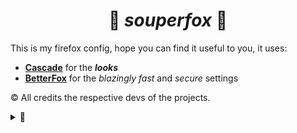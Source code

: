 # <div align=center>🥣 *souperfox* 🦊</div>

This is my firefox config, hope you can find it useful to you,
 it uses:
- **[Cascade](https://github.com/andreasgrafen/cascade)** for the ***looks***
- **[BetterFox](https://github.com/yokoffing/Betterfox)** for the *blazingly fast* and *secure* settings

© All credits the respective devs of the projects.

<details><summary>🦊</summary>
  <div align=center>
⡿⣽⣿⣻⢿⣻⢿⣻⢿⣟⡿⣟⣿⣻⢿⣻⢿⣟⡿⣿⣻⢿⣻⣟⡿⣟⡿⣟⡿⣿⣻⢿⣻⢿⣻⣟⡿⣟⣿⣻⢿⣟⡿⣟⣿⣻⡽⣿⣻⢿⣻⢿⣟⡿⣟⣿⣻⢿⣻⢿⣻⢿⣻⡿⣿
⣽⣻⣞⣿⣻⣟⣿⣟⣿⣯⣿⣻⣽⣻⣟⣿⣯⡿⣟⣿⣽⣟⣯⣟⣿⣟⣿⣻⣟⣿⣽⣿⣻⣟⣿⢾⣻⣿⣽⣻⢿⣻⣽⣟⣯⣟⣿⣻⣽⣿⣻⡿⣯⣿⣻⣽⣻⣟⣿⣻⢿⣻⣿⣽⣿
⢾⣽⣻⣞⣷⣟⣷⣻⣷⢿⣞⣿⣞⣿⢾⣳⣿⣽⣿⣻⣾⢯⡷⣟⣾⣟⣾⡷⣿⣻⣾⢷⣿⣞⣯⢿⣻⡾⣽⣻⡿⣟⣾⣯⡷⣟⡷⣟⣷⣟⣯⣿⣟⣷⡿⣽⣳⣿⣞⣿⣻⣟⣷⡿⣾
⣻⣞⡷⣯⣷⣟⣾⡷⣟⣿⣽⣾⣽⣞⣿⣽⢾⣷⣻⣟⣾⣟⣿⢯⣷⣻⣞⣿⣻⣽⣯⣿⢾⣽⢾⣻⣷⢿⡟⠹⠋⢹⠿⣾⣻⣯⣟⡿⣞⣯⣿⢷⣻⣾⣽⣻⢷⣻⢾⣽⣻⣽⣯⣿⣻
⣳⢿⣽⣳⣟⣾⡷⣿⣟⣿⣾⣽⣾⣽⣾⣟⣿⢾⡿⣽⣷⣻⣾⣻⣞⡷⣯⣷⣿⣻⣾⣽⢿⣞⣿⣳⣿⣻⣌⠀⠀⠀⠘⣯⣷⣻⣞⡿⣯⣟⣾⣻⣟⣷⣻⣽⣻⣽⣻⣽⢯⣷⣿⣳⣿
⡽⣯⡷⣿⢯⣷⡿⣯⣿⣞⠏⠀⠋⠁⣸⣾⣟⣿⣽⢿⣳⣯⡷⣿⣞⡿⣯⣷⣟⣯⣷⢿⣻⡾⣷⣻⣞⣯⣿⢿⣼⡿⣿⣟⡷⣿⣞⡿⣷⢿⣻⡷⣿⣽⢷⣻⢷⣻⣽⢾⣿⣻⣾⢯⣿
⣽⣳⡿⣯⡿⣯⣿⢯⣷⣿⡄⠀⠀⠀⠁⠀⢉⣿⢾⡿⣯⢿⣽⡷⣯⡿⣯⡷⣯⡿⣽⡿⣽⢿⣽⢿⣽⡿⣾⢿⣯⣿⢷⣿⣻⣟⡾⣿⡽⣿⣯⣿⣟⣾⢿⣻⢿⣽⣟⡿⣷⣟⣯⣿⣽
⣞⡷⣿⢯⡿⣯⡿⣟⣿⣎⣀⡀⠀⠀⠐⠺⣿⢯⣿⣽⡟⠯⢿⣻⣿⡽⣟⡿⣿⡽⣯⡿⣟⣿⡏⠋⠻⣽⢿⣻⣽⣾⢿⣳⣯⣟⣿⡽⣿⢯⣷⡿⣽⣯⢿⣻⢿⣽⢾⣿⣽⣻⣽⣯⣿
⣼⣻⣟⡿⣿⣻⡿⣿⣟⣿⣻⣇⠀⠀⣄⣠⣼⣿⣟⣿⠀⠀⠀⠻⢧⣿⣿⢿⣻⣿⢿⣻⣿⠿⠀⠀⠀⠸⣿⣿⣻⣼⡿⣟⣧⣟⣿⣿⠻⣿⣟⣿⣟⣿⣿⣻⢿⣼⢿⣧⣟⣿⣻⣼⣿
⢾⣽⣯⣟⡷⣟⣿⡷⣿⢾⣯⡿⣷⢦⣼⢿⣽⣾⢿⣭⠀⢠⡀⠀⠀⠹⢾⣿⣯⠿⢟⣿⡽⠁⠀⠀⠴⡄⠹⣾⣟⣷⡿⣿⣽⣟⣷⠇⠀⠘⣯⠿⠊⣿⢾⣻⢿⣾⣻⣞⣯⣿⢯⣷⣿
⣻⣞⡷⣯⣿⣻⡷⣿⣟⣿⣞⣿⣽⣻⣟⣿⣻⣾⢿⣇⠀⣦⠀⠀⠀⠀⠈⠛⠈⣀⠘⠉⣀⠀⠀⠄⢀⣿⠀⣿⣽⣯⢿⡷⡇⠉⠚⠆⠀⠀⠀⠀⠀⣿⠿⣻⣟⣾⢷⣻⣽⣾⢿⣻⣾
⣳⣟⣿⣳⣯⡷⣿⣟⣾⢿⣾⣽⢾⣷⣻⢾⣽⣾⢿⣯⠀⢻⣷⠀⠡⢀⠀⢆⠱⡀⠎⡡⠀⠀⡈⠔⠀⣿⡄⢸⣷⢿⣻⡿⠿⠄⠀⠀⠀⠀⠀⠀⠈⠀⢠⣿⣽⢾⣿⣽⣟⣾⢿⣯⣿
⣳⢿⣽⢯⡷⣿⣯⣿⣻⣿⡽⣾⢿⣳⢿⡿⣽⢯⣿⣟⡆⠘⡞⠀⡠⠃⡜⢠⢂⠱⢈⡀⠰⢠⠑⡌⡐⠘⠀⣼⣿⣻⢯⣷⣄⡀⠀⠀⣀⠀⢠⣤⣤⣾⣿⢯⣿⢿⣾⣽⣾⢿⣻⣟⣾
⡽⣯⣟⣯⢿⣯⣷⢿⣻⣾⢿⡽⣿⡽⣿⣽⢿⣻⣟⣾⣷⡄⠀⡂⢅⠊⢔⣂⠌⠢⢡⢈⡑⢂⠡⢂⡑⠂⠄⣿⣯⡿⣿⡽⣯⡿⣿⢿⣿⣄⣴⡿⣯⣿⢾⡿⣽⣻⢾⣽⡾⣿⣽⢯⣿
⣻⢷⣯⣟⣯⣷⢿⣻⣿⣽⣻⣽⢯⣿⣽⢾⡿⣯⣿⣻⣾⠃⠠⢁⠢⠘⠀⠈⠁⠢⢁⠢⠐⡌⠰⠁⠂⠉⡀⠸⣿⣽⣯⢿⡽⣿⣽⡿⣾⣻⣽⡿⣟⣾⢿⡽⣯⢿⣯⢿⣽⡿⣽⡿⣽
⡽⣯⡷⣯⡷⣟⣿⣯⣷⡿⣽⣟⣿⣳⡿⠻⣽⣟⣷⣿⡛⠀⣐⣵⡿⣶⢿⣟⡿⣶⣦⣥⡈⢀⣳⣿⣻⣟⣿⠀⢹⡷⣟⣯⡿⣽⡾⣽⡷⣟⣷⡿⣟⣯⣿⣻⣽⣻⢾⣻⣽⣻⣿⣽⢿
⡽⣯⣟⣷⣟⡿⣷⣯⣷⢿⣻⡁⠈⠛⠀⠀⣿⠻⣾⡷⡇⠬⣟⣷⣻⣽⣻⡾⣽⢷⣯⠟⠀⣀⣙⣾⣳⢿⠂⠤⢠⣿⣟⣷⣟⣷⣟⣷⡿⣿⣽⣻⣿⣽⣾⣻⡾⣽⣻⣯⣿⣽⣾⣟⣿
⡽⣯⣟⣷⣟⣿⢷⣻⣽⣿⡀⠁⠀⠀⠀⠀⠀⣀⣾⣿⣷⣄⠈⡙⠳⠯⣷⣟⣯⣟⣾⣻⣟⡿⠽⠞⡉⢢⠘⠀⠙⠷⠿⢻⣾⡷⣟⣷⣟⣯⣷⣟⣿⣞⣷⣻⣽⡿⣽⣾⣻⣾⢷⣿⣾
⡽⣯⣟⣾⣯⣟⣿⣻⣽⡾⣿⢶⣤⠀⣀⠀⠀⣀⣭⣷⣿⡻⠋⠀⠀⠂⠤⠀⢄⠰⡀⢄⠠⠐⠄⠂⠁⠀⢀⠀⠀⠀⠀⠉⠹⣟⡿⣷⡟⢯⣷⣿⣳⣿⣳⣯⣿⣽⣷⣻⣯⡿⣟⣷⣿
⣽⣳⣯⡷⣟⣾⣟⣷⣿⣻⣟⣿⣳⣶⢿⣿⢿⣿⣽⣾⣷⠃⠀⠀⠈⢄⠀⡀⠀⠀⠀⢀⠀⠀⠠⢀⠂⠡⠀⢀⠐⡄⠢⡀⠄⡀⠙⠻⠀⠀⢹⠈⠘⣾⣷⣟⣾⣳⢿⣽⣾⣟⣿⣻⣾
⣳⣟⣷⣻⣯⡷⣟⣿⡾⣟⣾⢷⣻⢾⣻⢯⣿⣾⢯⣷⠇⠀⠀⢀⡇⣦⣅⣐⣊⣀⡠⠀⢈⠀⡁⢀⠀⠄⡰⠠⢁⠂⡅⡐⠢⠐⡀⠀⠀⠀⠀⠀⠈⠁⣼⣾⣳⣟⣿⣞⣷⢿⣯⣷⣿
⣳⣟⣷⣻⣞⣿⣻⣷⡿⣿⣽⣻⣽⣟⣿⣻⣟⣾⠿⡁⠀⠀⠀⣼⣧⠡⢿⣯⢿⣽⠁⠀⢂⠡⡘⢀⠎⡐⠀⡀⠄⢊⠐⡠⠑⡈⠀⠀⠀⠀⠀⢤⣤⣾⢿⣳⣟⣾⢷⣻⣾⢿⣽⣾⣻
⡽⣞⣯⡷⣿⢯⣿⡾⣿⣽⢷⣿⣳⢿⣞⣿⡀⠀⠀⡀⠀⠀⣴⡿⣿⣷⡄⠙⡿⠎⠀⠠⠌⡐⠀⠌⠐⠄⠀⡇⡘⢀⠒⠠⠁⠤⢁⠂⡐⠠⠀⠘⠻⣽⣿⣻⣽⢾⣿⣽⢯⣿⣽⢾⣿
⣽⣻⣯⢿⣯⡿⣷⡿⣿⡽⣿⣳⢿⡿⣽⣾⢧⠀⠀⣀⣴⣾⡿⣟⣿⡾⡇⠀⠀⠀⠀⠁⠂⠁⠀⢰⡶⣶⣢⣤⣤⠄⠈⢀⠉⠠⢀⠂⡁⢂⠁⠀⠀⠸⣯⣿⡽⣿⣳⣯⢿⣭⣿⢿⣾
⡞⣷⣯⣿⣷⣿⣯⣿⣿⣽⣿⣽⣿⣽⢻⣽⣿⢻⣿⣿⡟⣷⣿⣿⡝⠋⠀⠀⠀⠀⠀⠀⠀⣴⣼⣾⡟⣷⣯⣿⣽⣧⣤⠂⠈⠐⠀⠂⠐⠀⠈⠀⠀⣿⣿⢳⣿⣽⣯⣿⢻⣯⣿⣯⣿
⣽⣳⣟⣷⣻⣞⣯⣷⣿⣳⣟⣷⣻⣽⣻⢷⣻⣟⣿⡾⣟⣿⣳⡿⡁⡄⠀⠀⠀⠀⠀⣠⣾⢿⣽⣳⢿⡽⣞⣷⣻⣞⡷⣶⣷⠆⠁⠌⠠⠁⠀⠀⢀⣿⣟⣿⣞⣷⣻⣾⣟⣯⣿⣾⣻
⣳⢿⡽⣞⣷⣻⢯⣷⣿⣳⣿⣞⣷⣻⣽⣻⢯⣿⡾⣟⣿⣳⣟⣿⣻⣶⣬⡦⠑⡄⣴⡿⣯⣟⡾⣽⢯⣟⡿⣞⣷⢯⣟⠗⠋⠀⠈⠀⠀⠀⠠⢁⣾⣯⣿⢾⣽⣞⣷⣟⣾⣟⣷⣯⣿
⣽⣻⣟⣯⡿⣯⣿⣽⡾⣷⣟⣾⢷⣻⢷⣻⢿⣳⣿⣟⣯⡿⣞⣯⡷⣟⣯⡇⡘⠰⠋⢋⠁⡉⢉⠉⡛⠚⢛⡙⢊⡉⠩⠀⠀⠀⠀⠀⠀⣰⣵⣿⢿⣽⣞⣿⢾⣽⢾⣽⡷⣿⣽⣾⣻
⣞⣷⣯⡿⣽⡷⣯⣷⣿⢿⣽⢯⣿⣽⢿⣻⢿⣻⣷⡿⣽⣟⣯⣿⣻⣯⡿⣷⣄⠰⡀⠆⡄⢡⠈⢂⠡⠉⠆⠘⠤⠘⠀⡀⠀⣀⣤⣶⣿⡿⣟⣾⡿⣾⣽⢯⣿⢾⣿⡽⣿⣽⢿⡾⣿
⣞⡷⣯⡿⣯⡿⣿⣽⣾⢿⣯⢿⣽⢾⡿⣽⢿⡽⣷⣿⢯⡿⣯⡷⣯⡿⣽⢿⣻⡿⣶⣧⣬⣤⣷⣬⣴⣥⣮⣤⣶⣷⣾⣷⡿⣿⣿⣻⡽⣟⣯⡿⣽⡿⣽⢿⡽⣿⢾⣽⡿⣽⢿⣻⣿
⢾⣽⣯⣟⡷⣿⢯⣷⡿⣯⡿⣯⢿⣯⢿⣽⡿⣿⣻⣾⢿⡿⣽⢿⡽⣟⣯⣿⢯⣿⣽⣾⢿⣽⣻⢾⣽⢯⣿⣽⡿⣽⡷⣯⡿⣽⣞⣯⡿⣟⣯⣿⢿⣽⢿⣯⢿⣽⣻⣽⢿⣻⡿⣯⢿
⣻⢾⡷⣯⣟⣯⣿⢯⣿⢿⣽⢯⣿⢾⣻⣽⣻⣽⡿⣽⡿⣽⣯⢿⡽⣯⡷⣟⣿⣯⢿⡾⣯⢿⣽⣻⢾⣻⣽⡾⣿⣻⣽⡷⣟⡷⣯⢷⣟⣿⣽⣯⣿⢯⡿⣾⣻⢾⣽⢾⣟⣷⢿⣽⣿
⠽⢯⣟⣷⡿⣽⣯⣿⣟⣿⣾⣻⣯⣿⣽⣾⢯⣷⣿⢿⣽⣷⣟⣯⣟⣷⣟⣿⡷⣿⣻⣿⣽⡿⣾⣽⣻⣽⣯⣿⢿⣽⣷⢿⡿⣽⣟⣯⣟⣷⣯⣿⢾⣿⣻⣽⣯⡿⣯⣿⣽⣻⣿⣻⣾
</div>
</details>
